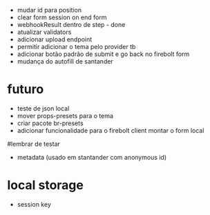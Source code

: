 * mudar id para position
* clear form session on end form
*  webhookResult dentro de step - done
* atualizar validators
* adicionar upload endpoint
* permitir adicionar o tema pelo provider tb
* adicionar botão padrão de submit e go back no firebolt form
* mudança do autofill de santander



# futuro
* teste de json local
* mover props-presets para o tema
* criar pacote br-presets
* adicionar funcionalidade para o firebolt client montar o form local


#lembrar de testar
* metadata (usado em stantander com anonymous id)


# local storage
* session key



